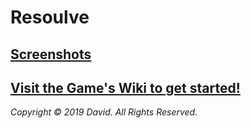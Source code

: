 
# Resoulve

## [Screenshots](https://github.com/DavoDC/Resoulve/wiki/Screenshots)
## [Visit the Game's Wiki to get started!](https://github.com/DavoDC/Resoulve/wiki)

<div></div>

_Copyright © 2019 David. All Rights Reserved._
